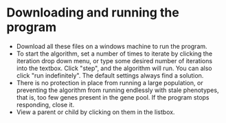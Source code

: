 # Downloading and running the program
* Download all these files on a windows machine to run the program.
* To start the algorithm, set a number of times to iterate by clicking the iteration drop down menu, or type some desired number of iterations into the textbox. Click "step", and the algorithm will run. You can also click "run indefinitely". The default settings always find a solution. 
* There is no protection in place from running a large population, or preventing the algorithm from running endlessly with stale phenotypes, that is, too few genes present in the gene pool.  If the program stops responding, close it.
* View a parent or child by clicking on them in the listbox.
